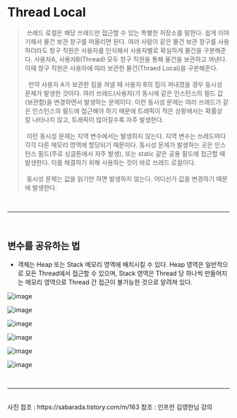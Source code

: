 # Thread Local
> &nbsp;쓰레드 로컬은 해당 쓰레드만 접근할 수 있는 특별한 저장소를 말한다. 쉽게 이야기해서 물건 보관 창구를 떠올리면 된다. 여러 사람이 같은 물건 보관 창구를 사용하더라도 창구 직원은 사용자를 인식해서 사용자별로 확실하게 물건을 구분해준다. 사용자A, 사용자B(Thread) 모두 창구 직원을 통해 물건을 보관하고 꺼낸다. 이때 창구 직원은 사용자에 따라 보관한 물건(Thraed Local)을 구분해준다. <br><br> &nbsp; 만약 사용자 A가 보관한 짐을 꺼낼 때 사용자 B의 짐이 꺼내졌을 경우 동시성 문제가 발생한 것이다. 여러 쓰레드(사용자)가 동시에 같은 인스턴스의 필드 값(보관함)을 변경하면서 발생하는 문제이다. 
이런 동시성 문제는 여러 쓰레드가 같은 인스턴스의 필드에 접근해야 하기 때문에 트래픽이 적은 상황에서는 확률상 잘 나타나지 않고, 트래픽이 많아질수록 자주 발생한다.<br><br> &nbsp;이런 동시성 문제는 지역 변수에서는 발생하지 않는다. 지역 변수는 쓰레드마다 각각 다른 메모리 영역에 할당되기 때문이다. 동시성 문제가 발생하는 곳은 인스턴스 필드(주로 싱글톤에서 자주 발생), 또는 static 같은 공용 필드에 접근할 때 발생한다. 이를 해결하기 위해 사용하는 것이 바로 쓰레드 로컬이다. <br><br> &nbsp;동시성 문제는 값을 읽기만 하면 발생하지 않는다. 어디선가 값을 변경하기 때문에 발생한다.

<br>
<hr>
<br>

## 변수를 공유하는 법
- 객체는 Heap 또는 Stack 메모리 영역에 배치시킬 수 있다. Heap 영역은 일반적으로 모든 Thread에서 접근할 수 있으며, Stack 영역은 Thread 당 하나씩 만들어지는 메모리 영역으로 Thread 간 접근이 불가능한 것으로 알려져 있다.

![image](https://user-images.githubusercontent.com/74396651/204572869-dd863705-de8f-47a7-a32b-f60cd7c5c556.png)

![image](https://user-images.githubusercontent.com/74396651/204573079-d93a34e1-45aa-4d43-99f5-b308be79f064.png)

![image](https://user-images.githubusercontent.com/74396651/204573129-550f52ff-f842-4520-8c8b-42e4691cfae6.png)

![image](https://user-images.githubusercontent.com/74396651/204573208-6b783907-0399-49bd-83b2-897798b6c1d3.png)

![image](https://user-images.githubusercontent.com/74396651/204573293-260e32ba-81c3-489e-b312-6c48740454b6.png)

![image](https://user-images.githubusercontent.com/74396651/204573447-f50cb139-9220-4b71-90e4-4962a4bdcfb3.png)


<br>
<hr>
<br>
사진 참조 : https://sabarada.tistory.com/m/163
참조 : 인프런 김영한님 강의


